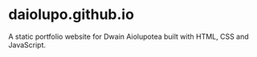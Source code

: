 # daiolupo.github.io

A static portfolio website for Dwain Aiolupotea built with HTML, CSS and JavaScript.
